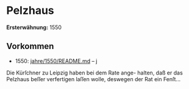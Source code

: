 # Pelzhaus

**Ersterwähnung:** 1550

## Vorkommen
- 1550: [jahre/1550/README.md](../jahre/1550/README.md) – j

Die Kürſchner zu Leipzig haben bei dem Rate ange-
halten, daß er das Pelzhaus beſſer verfertigen laſſen wolle,
deswegen der Rat ein Fenſt...
